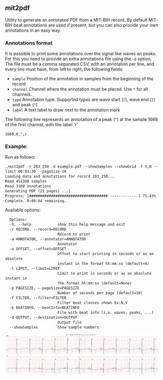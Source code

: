 ## mit2pdf

Utility to generate an annotated PDF from a MIT-BIH record.
By default MIT-BIH beat annotations are used if present, but you can also provide your own annotations in an easy way.   

### Annotations format

It is possible to print some annotations over the signal like waves an peaks. For this you need to provide an extra annotations file using the `-b` option.
The file must be a comma separated CSV, with an annotation per line, and every line must have, from left to right, the following fields:
 
 * `sample` Position of the annotation in samples from the beginning of the record
 * `channel` Channel where the annotation must be placed. Use `*` for all channels.
 * `type` Annotation type. Supported types are wave start (`[`), wave end (`]`)  and peak (`^`)
 * `label` A text label to draw next to the annotation mark
 
The following line represents an annotation of a peak (`^`) at the sample 1668 of the first channel, with the label *'r'* 

    1668,0,^,r  


### Example:     
    
Run as follows:
    
    ./mit2pdf -r 203_250 -d example.pdf --showSamples --showGrid -f V,N --limit 00:03:30 --pageSize 10
    Loading data and annotations for record 203_250...
    Read 451388 samples
    Read 3108 annotations
    Generating PDF (21 pages) ...]
    Progress: [####################################--------------] 71.43% Complete. 0:00:04 remaining.


Available options:

      Options:
      -h, --help            show this help message and exit
      -r RECORD, --record=RECORD
                            Record to print
      -a ANNOTATOR, --annotator=ANNOTATOR
                            Annotator
      -o OFFSET, --offset=OFFSET
                            Offset to start printing in seconds or as an absolute
                            instant in the format hh:mm:ss (default=0)
      -l LIMIT, --limit=LIMIT
                            Limit to print in seconds or as an absolute instant in
                            the format hh:mm:ss (default=None)
      -p PAGESIZE, --pageSize=PAGESIZE
                            Number of seconds per page (default=10)
      -f FILTER, --filter=FILTER
                            Filter beat classes shown Ex:N,V
      -b BEATINFO, --beatInfo=BEATINFO
                            File with beat info (i.e. waves, peaks, ...)
      -d OUTPUT, --destination=OUTPUT
                            Output file
      --showSamples         Show sample numbers

![mit2pdf example](example.jpg)